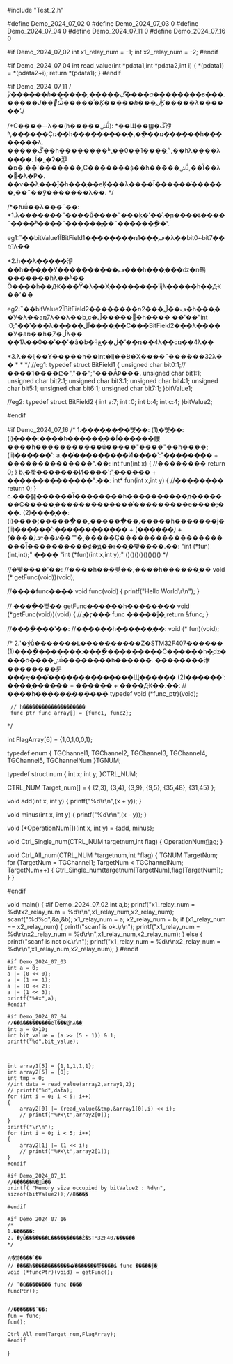 #include "Test_2.h"


#define Demo_2024_07_02 0
#define Demo_2024_07_03 0
#define Demo_2024_07_04 0
#define Demo_2024_07_11 0
#define Demo_2024_07_16 0


#if Demo_2024_07_02
	int x1_relay_num = -1;
	int x2_relay_num = -2;
#endif

#if Demo_2024_07_04
int read_value(int *pdata1,int *pdata2,int i)
{
	*(pdata1) = *(pdata2+i);
	return *(pdata1);
}
#endif

#if Demo_2024_07_11
/*ÿ������һ������,�����ڳ����а��������в���.�����Ϳ��԰Ѽ�����ͬ�Ķ�����һ���ֽڵĶ�����λ������ʾ.*/

/*C����--λ��(һ�����ݽṹ):
 *��Щ��Ϣ�ڴ洢ʱ,������Ҫռ��һ���������ֽ�,��ֻ��ռ������һ��������λ.
  �����ڴ��һ��������ʱ,ֻ��0��1����״̬,��һλ����λ����.
  Ϊ�˽�ʡ�洢�ռ�,��ʹ�������,C�������ṩ��һ�����ݽṹ,��Ϊ��λ�򡱻�λ�Ρ�.
  ��ν��λ���ǰ�һ���ֽ��еĶ���λ����Ϊ������ͬ������,��˵��ÿ�������λ��.
 */

/*�Խṹ��λ���˵��:
 *1.λ�������˵����ṹ����˵���ķ�ʽ��ͬ.�ɲ����ȶ����˵����ͬʱ����˵������ֱ��˵�������ַ�ʽ.

  eg1:˵��bitValue1ΪBitField1��������ռ1���ֽڡ�λ��bit0~bit7��ռ1λ��

 *2.һ��λ�����洢��ͬһ���ֽ��У����ܿ������ֽڡ���һ���ֽ���ʣ�ռ䲻�������һλ��ʱ��
  	Ӧ����һ��Ԫ���Ÿ�λ��Ҳ��������ʹĳλ�����һ��Ԫ��ʼ��

  eg2:˵��bitValue2ΪBitField2��������ռ2���ֽڡ��ڵ�һ���ֽ��У�λ��aռ7λ��λ��b,c�޷�����ڵ�һ�ֽ���
      ��ʹ��"int  :0;"��ʾ֮���λ�����ڵڶ����ֽ��С���BitField2���λ�����У�aռ��һ�ֽڵ�7λ��
	  ��1λ��0��ʾ��ʹ�ã�b�ӵڶ��ֽڿ�ʼ��ռ��4λ��cռ��4λ��

 *3.λ��ĳ��Ȳ��ܴ���һ��int�ĳ��ȣ�Ҳ����˵���ܳ���32λ��
 * 
 * 
 */
//eg1:
typedef struct BitField1
{
  unsigned char bit0:1;//����1����Ը�","��";"���ǺϷ���.
  unsigned char bit1:1;
  unsigned char bit2:1;
  unsigned char bit3:1;
  unsigned char bit4:1;
  unsigned char bit5:1;
  unsigned char bit6:1;
  unsigned char bit7:1;
}bitValue1;

//eg2:
typedef struct BitField2
{
  int a:7;
  int  :0;
  int b:4;
  int c:4;
}bitValue2;

#endif

#if Demo_2024_07_16
/*
1.����ָ���ָ�뺯��:
  (1)ָ�뺯��:
	 (i)����:����һ������ָ��ĺ������䱾����һ�����������ú�����"����ֵ"��һ��ָ��;
	 (ii)������ʽ:
		a.��ͨ���������Ͷ����ʽ:"�������� + ��������������".��:
		  int fun(int x)
		  {
		  	//��������
			return 0;
		  }
		b.ָ�뺯�������Ͷ����ʽ:"ָ������ + ��������������".��:
		  int* fun(int x,int y)
		  {
		  	//��������
			return 0;
		  }
		c.���䷽������Ϊ��������һ����������д�������Ͼ�����ָ�������������ͨ���������е����;���.
  (2)����ָ��:
     (i)����:ָ������ָ��,������ָ��,ָ�����һ�������ĵ�ַ
	 (ii)������ʽ:������������ + (*������) + (����).ע��:ע��"*"�ͺ�����Ҫ��������������������Ϊ����������ȼ�ԭ��ͱ��ָ�뺯����.��:
		"int (*fun)(int,int);" ���� "int (*fun)(int x,int y);"
		()()()()()()()()
*/


//ָ�뺯����ʹ��:
//����һ��ָ�뺯��,����һ������ָ��
void (* getFunc(void))(void);

//����func����
void func(void)
{
	printf("Hello World\r\n");
}

// ����ָ�뺯�� getFunc������һ������ָ��
void (*getFunc(void))(void) {
    // ֱ�ӷ��� func �����ĵ�ַ
    return &func;
}

//����ָ���ʹ��:
//������һ������ָ��:
void (* fun)(void);

/*
2.ʹ�ýṹ�������Լ�����ָ�����Ż�STM32F407���ִ���
  (1)����ָ�������:����ָ���������C������һ�ַǳ����õ����ݽṹ��������һ������.
	 ��������洢�������ָ�룬���ҿ���ͨ��������������Щ������
  (2)������ʽ: ����ָ������ + ������ + ����Ԫ��.��:
	 // ����һ������ָ������
	 typedef void (*func_ptr)(void);

	 // һ��������������������
	 func_ptr func_array[] = {func1, func2};
*/

int FlagArray[6] = {1,0,1,0,0,1};

typedef enum {
 TGChannel1,
 TGChannel2,
 TGChannel3,
 TGChannel4,
 TGChannel5,
 TGChannelNum
}TGNUM;

typedef struct num
{
	int x;
 	int y;
}CTRL_NUM;

CTRL_NUM Target_num[] = 
{
	{2,3},
	{3,4},
	{3,9},
	{9,5},
	{35,48},
	{31,45}
};

void add(int x, int y)
{
	printf("%d\r\n",(x + y));
}

void minus(int x, int y)
{
	printf("%d\r\n",(x - y));
}

void (*OperationNum[])(int x, int y) = {add, minus};

void Ctrl_Single_num(CTRL_NUM targetnum,int flag)
{
	OperationNum[flag](targetnum.x,targetnum.y);
}


void Ctrl_All_num(CTRL_NUM *targetnum,int *flag)
{
	TGNUM TargetNum;
	for (TargetNum = TGChannel1; TargetNum < TGChannelNum; TargetNum++)
	{
		Ctrl_Single_num(targetnum[TargetNum],flag[TargetNum]);
	}
}

#endif



void main()
{
	#if Demo_2024_07_02
	int a,b;
	printf("x1_relay_num = %d\tx2_relay_num = %d\r\n",x1_relay_num,x2_relay_num);
	scanf("%d%d",&a,&b);
	x1_relay_num = a;
	x2_relay_num = b;
	if (x1_relay_num == x2_relay_num)
	{
		printf("scanf is ok.\r\n");
		printf("x1_relay_num = %d\r\nx2_relay_num = %d\r\n",x1_relay_num,x2_relay_num);
	}
	else
	{
		printf("scanf is not ok.\r\n");
		printf("x1_relay_num = %d\r\nx2_relay_num = %d\r\n",x1_relay_num,x2_relay_num);
	}
	#endif

	#if Demo_2024_07_03
	int a = 0;
	a |= (0 << 0);
	a |= (1 << 1);
	a |= (0 << 2);
	a |= (1 << 3);
	printf("%#x",a);
	#endif

	#if Demo_2024_07_04
	//��ȡ���������еľ���ĳһλ��ֵ
    int a = 0x10;
	int bit_value = (a >> (5 - 1)) & 1;
	printf("%d",bit_value);



	int array1[5] = {1,1,1,1,1};
	int array2[5] = {0};
	int tmp = 0;
	//int data = read_value(array2,array1,2);
	// printf("%d",data);
	for (int i = 0; i < 5; i++)
	{
		array2[0] |= (read_value(&tmp,&array1[0],i) << i);
		// printf("%#x\t",array2[0]);
	}
	printf("\r\n");
	for (int i = 0; i < 5; i++)
	{
		array2[1] |= (1 << i);
		// printf("%#x\t",array2[1]);
	}
	#endif

	#if Demo_2024_07_11
	//������Ƕ�׽ṹ��
	printf( "Memory size occupied by bitValue2 : %d\n", sizeof(bitValue2));//8���ֽ�

	#endif

	#if Demo_2024_07_16
	/*
	1.����ָ��:
	2.ʹ�ýṹ�������Լ�����ָ�����Ż�STM32F407���ִ���
	*/

	//ָ�뺯����ʹ��
	// ����һ������ָ�������ͨ������ָ�뺯����ȡ func �����ĵ�ַ
    void (*funcPtr)(void) = getFunc();

    // ʹ�ú���ָ����� func ����
    funcPtr();


	//����ָ���ʹ��:
	fun = func;
	fun();

	Ctrl_All_num(Target_num,FlagArray);
	#endif









}












